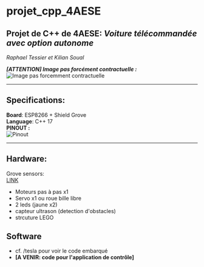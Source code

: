 # projet_cpp_4AESE
## Projet de C++ de 4AESE: _Voiture télécommandée avec option autonome_  

_Raphael Tessier et Kilian Soual_

**_[ATTENTION] Image pas forcément contractuelle :_**  
![Image pas forcemment contractuelle](https://i.gaw.to/vehicles/photos/40/25/402549-2021-tesla-model-x.jpg?640x400)  
  
 _____________________________________________________________
## Specifications:  
**Board**: ESP8266 + Shield Grove  
**Language**: C++ 17  
**PINOUT :**  
![Pinout](https://i0.wp.com/randomnerdtutorials.com/wp-content/uploads/2019/05/ESP8266-NodeMCU-kit-12-E-pinout-gpio-pin.png?quality=100&strip=all&ssl=1)  
______________________________________________________________
## Hardware:  
Grove sensors:  
[LINK](https://www.seeedstudio.com/ "Grove Actuators/Sensors")
  - Moteurs pas à pas x1
  - Servo x1 ou roue bille libre
  - 2 leds (jaune x2)
  - capteur ultrason (detection d'obstacles)
  - strcuture LEGO
  
## Software
  - cf. /tesla pour voir le code embarqué
  - **[A VENIR: code pour l'application de contrôle]** 

